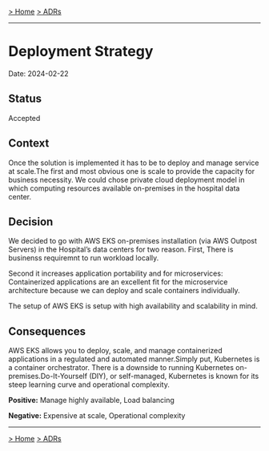 [> Home](../README.md)    [> ADRs](README.md)

---

# Deployment Strategy

Date: 2024-02-22

## Status

Accepted

## Context
Once the solution is implemented it has to be to deploy and manage service at scale.The first and most obvious one is  scale to provide the capacity for business necessity. We could chose private cloud deployment model in which computing resources available on-premises in the hospital data center. 

## Decision
We decided to go with AWS EKS on-premises installation (via AWS Outpost Servers) in the Hospital’s data centers for two reason. First, There is businenss requiremnt to run workload locally.

Second it increases application portability and for microservices: Containerized applications are an excellent fit for the microservice architecture because we can deploy and scale containers individually. 

The setup of AWS EKS is setup with high availability and scalability in mind. 

## Consequences
AWS EKS allows you to deploy, scale, and manage containerized applications in a regulated and automated manner.Simply put, Kubernetes is a container orchestrator. There is a downside to running Kubernetes on-premises.Do-It-Yourself (DIY), or self-managed, Kubernetes is known for its steep learning curve and operational complexity.

**Positive:**
Manage highly available, Load balancing


**Negative:**
Expensive at scale, Operational complexity




---

[> Home](../README.md)    [> ADRs](README.md)
